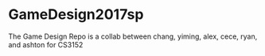 # GameDesign2017sp
The Game Design Repo is a collab between chang, yiming, alex, cece, ryan, and ashton for CS3152
